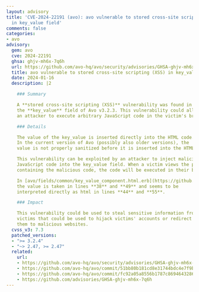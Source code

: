 ```yaml
---
layout: advisory
title: 'CVE-2024-22191 (avo): avo vulnerable to stored cross-site scripting (XSS)
  in key_value field'
comments: false
categories:
- avo
advisory:
  gem: avo
  cve: 2024-22191
  ghsa: ghjv-mh6x-7q6h
  url: https://github.com/avo-hq/avo/security/advisories/GHSA-ghjv-mh6x-7q6h
  title: avo vulnerable to stored cross-site scripting (XSS) in key_value field
  date: 2024-01-16
  description: |2

    ### Summary

    A **stored cross-site scripting (XSS)** vulnerability was found in
    the **key_value** field of Avo v3.2.3. This vulnerability could allow
    an attacker to execute arbitrary JavaScript code in the victim's browser.

    ### Details

    The value of the key_value is inserted directly into the HTML code.
    In the current version of Avo (possibly also older versions), the
    value is not properly sanitized before it is inserted into the HTML code.

    This vulnerability can be exploited by an attacker to inject malicious
    JavaScript code into the key_value field. When a victim views the page
    containing the malicious code, the code will be executed in their browser.

    In [avo/fields/common/key_value_component.html.erb](https://github.com/avo-hq/avo/blob/main/app/components/avo/fields/common/key_value_component.html.erb#L38C21-L38C33)
    the value is taken in lines **38** and **49** and seems to be
    interpreted directly as html in lines **44** and **55**.

    ### Impact

    This vulnerability could be used to steal sensitive information from
    victims that could be used to hijack victims' accounts or redirect
    them to malicious websites.
  cvss_v3: 7.3
  patched_versions:
  - ">= 3.2.4"
  - "~> 2.47, >= 2.47"
  related:
    url:
    - https://github.com/avo-hq/avo/security/advisories/GHSA-ghjv-mh6x-7q6h
    - https://github.com/avo-hq/avo/commit/51bb80b181cd8e31744bdc4e7f9b501c81172347
    - https://github.com/avo-hq/avo/commit/fc92a05a8556b1787c8694643286a1afa6a71258
    - https://github.com/advisories/GHSA-ghjv-mh6x-7q6h
---
```

